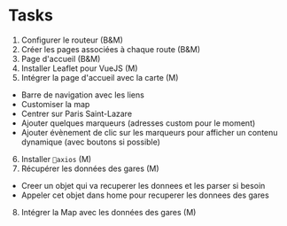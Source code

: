# Tasks

1. Configurer le routeur (B&M)
2. Créer les pages associées à chaque route (B&M)
3. Page d'accueil (B&M)
4. Installer Leaflet pour VueJS (M)
5. Intégrer la page d'accueil avec la carte (M)
- Barre de navigation avec les liens
- Customiser la map
- Centrer sur Paris Saint-Lazare
- Ajouter quelques marqueurs (adresses custom pour le moment)
- Ajouter évènement de clic sur les marqueurs pour afficher un contenu dynamique (avec boutons si possible)
6. Installer `axios` (M)
7. Récupérer les données des gares (M)
- Creer un objet qui va recuperer les donnees et les parser si besoin
- Appeler cet objet dans home pour recuperer les donnees des gares
8. Intégrer la Map avec les données des gares (M)
